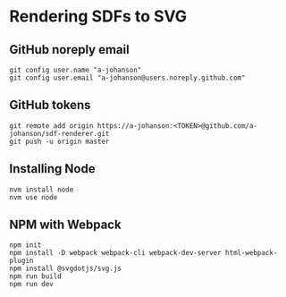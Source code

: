 # Rendering SDFs to SVG

## GitHub noreply email
```
git config user.name "a-johanson"
git config user.email "a-johanson@users.noreply.github.com"
```

## GitHub tokens
```
git remote add origin https://a-johanson:<TOKEN>@github.com/a-johanson/sdf-renderer.git
git push -u origin master
```

## Installing Node
```
nvm install node
nvm use node
```

## NPM with Webpack
```
npm init
npm install -D webpack webpack-cli webpack-dev-server html-webpack-plugin
npm install @svgdotjs/svg.js
npm run build
npm run dev
```
